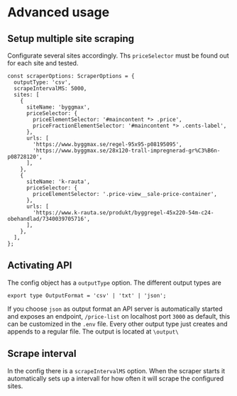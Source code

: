 # Advanced usage

## Setup multiple site scraping

Configurate several sites accordingly.
Ths `priceSelector` must be found out for each site and tested.

```
const scraperOptions: ScraperOptions = {
  outputType: 'csv',
  scrapeIntervalMS: 5000,
  sites: [
    {
      siteName: 'byggmax',
      priceSelector: {
        priceElementSelector: '#maincontent *> .price',
        priceFractionElementSelector: '#maincontent *> .cents-label',
      },
      urls: [
        'https://www.byggmax.se/regel-95x95-p08195095',
        'https://www.byggmax.se/28x120-trall-impregnerad-gr%C3%B6n-p08728120',
      ],
    },
    {
      siteName: 'k-rauta',
      priceSelector: {
        priceElementSelector: '.price-view__sale-price-container',
      },
      urls: [
        'https://www.k-rauta.se/produkt/byggregel-45x220-54m-c24-obehandlad/7340039705716',
      ],
    },
  ],
};
```

## Activating API

The config object has a `outputType` option. The different output types are

```
export type OutputFormat = 'csv' | 'txt' | 'json';
```

If you choose `json` as output format an API server is automatically started and exposes an endpoint, `/price-list` on localhost port `3000` as default, this can be customized in the `.env` file. Every other output type just creates and appends to a regular file. The output is located at `\output\`

## Scrape interval

In the config there is a `scrapeIntervalMS` option. When the scraper starts it automatically sets up a intervall for how often it will scrape the configured sites.
